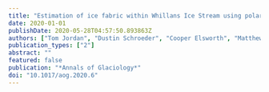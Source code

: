 ```yaml
---
title: "Estimation of ice fabric within Whillans Ice Stream using polarimetric phase-sensitive radar sounding"
date: 2020-01-01
publishDate: 2020-05-28T04:57:50.893863Z
authors: ["Tom Jordan", "Dustin Schroeder", "Cooper Elsworth", "Matthew R. Siegfried"]
publication_types: ["2"]
abstract: ""
featured: false
publication: "*Annals of Glaciology*"
doi: "10.1017/aog.2020.6"
---
```


